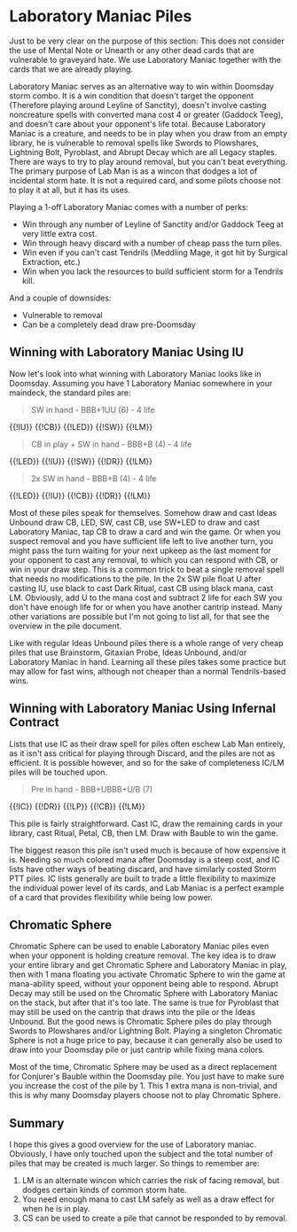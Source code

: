 # Laboratory Maniac Piles

Just to be very clear on the purpose of this section: This does not consider the
use of Mental Note or Unearth or any other dead cards that are vulnerable to
graveyard hate. We use Laboratory Maniac together with the cards that we are
already playing.

Laboratory Maniac serves as an alternative way to win within Doomsday storm
combo. It is a win condition that doesn't target the opponent (Therefore playing
around Leyline of Sanctity), doesn't involve casting noncreature spells with
converted mana cost 4 or greater (Gaddock Teeg), and doesn't care about your
opponent's life total. Because Laboratory Maniac is a creature, and needs to be
in play when you draw from an empty library, he is vulnerable to removal spells
like Swords to Plowshares, Lightning Bolt, Pyroblast, and Abrupt Decay which are
all Legacy staples. There are ways to try to play around removal, but you can't
beat everything. The primary purpose of Lab Man is as a wincon that dodges a lot
of incidental storm hate. It is not a required card, and some pilots choose not
to play it at all, but it has its uses.

Playing a 1-off Laboratory Maniac comes with a number of perks:

- Win through any number of Leyline of Sanctity and/or Gaddock Teeg at very
  little extra cost.
- Win through heavy discard with a number of cheap pass the turn piles.
- Win even if you can't cast Tendrils (Meddling Mage, it got hit by Surgical
  Extraction, etc.)
- Win when you lack the resources to build sufficient storm for a Tendrils kill.

And a couple of downsides:

- Vulnerable to removal
- Can be a completely dead draw pre-Doomsday

## Winning with Laboratory Maniac Using IU

Now let's look into what winning with Laboratory Maniac looks like in Doomsday.
Assuming you have 1 Laboratory Maniac somewhere in your maindeck, the standard
piles are:

> SW in hand - BBB+1UU (6) - 4 life

<pile>{{!IU}} {{!CB}} {{!LED}} {{!SW}} {{!LM}}</pile>

> CB in play + SW in hand - BBB+B (4) - 4 life

<pile>{{!LED}} {{!IU}} {{!SW}} {{!DR}} {{!LM}}</pile>

> 2x SW in hand - BBB+B (4) - 4 life

<pile>{{!LED}} {{!IU}} {{!CB}} {{!DR}} {{!LM}}</pile>

Most of these piles speak for themselves. Somehow draw and cast Ideas Unbound
draw CB, LED, SW, cast CB, use SW+LED to draw and cast Laboratory Maniac, tap CB
to draw a card and win the game. Or when you suspect removal and you have
sufficient life left to live another turn, you might pass the turn waiting for
your next upkeep as the last moment for your opponent to cast any removal, to
which you can respond with CB, or win in your draw step. This is a common trick
to beat a single removal spell that needs no modifications to the pile. In the
2x SW pile float U after casting IU, use black to cast Dark Ritual, cast CB
using black mana, cast LM. Obviously, add U to the mana cost and subtract 2 life
for each SW you don't have enough life for or when you have another cantrip
instead. Many other variations are possible but I'm not going to list all, for
that see the overview in the pile document.

Like with regular Ideas Unbound piles there is a whole range of very cheap piles
that use Brainstorm, Gitaxian Probe, Ideas Unbound, and/or Laboratory Maniac in
hand. Learning all these piles takes some practice but may allow for fast wins,
although not cheaper than a normal Tendrils-based wins.

## Winning with Laboratory Maniac Using Infernal Contract

Lists that use IC as their draw spell for piles often eschew Lab Man entirely,
as it isn't ass critical for playing through Discard, and the piles are not as
efficient. It is possible however, and so for the sake of completeness IC/LM
piles will be touched upon.

> Pre in hand - BBB+UBBB+U/B (7)

<pile>{{!IC}} {{!DR}} {{!LP}} {{!CB}} {{!LM}}</pile>

This pile is fairly straightforward. Cast IC, draw the remaining cards in your
library, cast Ritual, Petal, CB, then LM. Draw with Bauble to win the game.

The biggest reason this pile isn't used much is because of how expensive it is.
Needing so much colored mana after Doomsday is a steep cost, and IC lists have
other ways of beating discard, and have similarly costed Storm PTT piles. IC
lists generally are built to trade a little flexibility to maximize the
individual power level of its cards, and Lab Maniac is a perfect example of a
card that provides flexibility while being low power.

## Chromatic Sphere

Chromatic Sphere can be used to enable Laboratory Maniac piles even when your
opponent is holding creature removal. The key idea is to draw your entire
library and get Chromatic Sphere and Laboratory Maniac in play, then with 1 mana
floating you activate Chromatic Sphere to win the game at mana-ability speed,
without your opponent being able to respond. Abrupt Decay may still be used on
the Chromatic Sphere with Laboratory Maniac on the stack, but after that it's
too late. The same is true for Pyroblast that may still be used on the cantrip
that draws into the pile or the Ideas Unbound. But the good news is Chromatic
Sphere piles do play through Swords to Plowshares and/or Lightning Bolt. Playing
a singleton Chromatic Sphere is not a huge price to pay, because it can
generally also be used to draw into your Doomsday pile or just cantrip while
fixing mana colors.

Most of the time, Chromatic Sphere may be used as a direct replacement for
Conjurer's Bauble within the Doomsday pile. You just have to make sure you
increase the cost of the pile by 1. This 1 extra mana is non-trivial, and this
is why many Doomsday players choose not to play Chromatic Sphere.

## Summary

I hope this gives a good overview for the use of Laboratory maniac.  
Obviously, I have only touched upon the subject and the total number of piles
that may be created is much larger. So things to remember are:

1. LM is an alternate wincon which carries the risk of facing removal, but
   dodges certain kinds of common storm hate.
2. You need enough mana to cast LM safely as well as a draw effect for when he
   is in play.
4. CS can be used to create a pile that cannot be responded to by removal.
